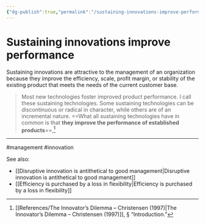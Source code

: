 ```yaml
---
{"dg-publish":true,"permalink":"/sustaining-innovations-improve-performance/"}
---
```



# Sustaining innovations improve performance

Sustaining innovations are attractive to the management of an organization because they improve the efficiency, scale, profit margin, or stability of the existing product that meets the needs of the current customer base.

> Most new technologies foster improved product performance. I call these sustaining technologies. Some sustaining technologies can be discontinuous or radical in character, while others are of an incremental nature. ==What all sustaining technologies have in common is that **they improve the performance of established products**==,[^1]


---
#management #innovation 

See also:
- [[Disruptive innovation is antithetical to good management\|Disruptive innovation is antithetical to good management]]
- [[Efficiency is purchased by a loss in flexibility\|Efficiency is purchased by a loss in flexibility]]

[^1]: [[References/The Innovator’s Dilemma – Christensen (1997)\|The Innovator’s Dilemma – Christensen (1997)]], § “Introduction.”